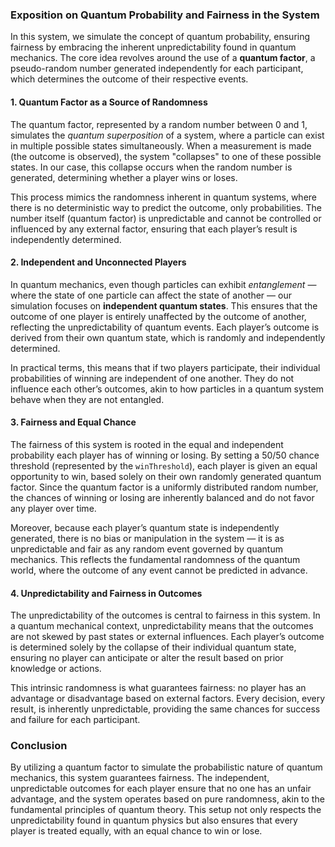 ### Exposition on Quantum Probability and Fairness in the System

In this system, we simulate the concept of quantum probability, ensuring fairness by embracing the inherent unpredictability found in quantum mechanics. The core idea revolves around the use of a **quantum factor**, a pseudo-random number generated independently for each participant, which determines the outcome of their respective events.

#### 1. **Quantum Factor as a Source of Randomness**
The quantum factor, represented by a random number between 0 and 1, simulates the *quantum superposition* of a system, where a particle can exist in multiple possible states simultaneously. When a measurement is made (the outcome is observed), the system "collapses" to one of these possible states. In our case, this collapse occurs when the random number is generated, determining whether a player wins or loses.

This process mimics the randomness inherent in quantum systems, where there is no deterministic way to predict the outcome, only probabilities. The number itself (quantum factor) is unpredictable and cannot be controlled or influenced by any external factor, ensuring that each player’s result is independently determined.

#### 2. **Independent and Unconnected Players**
In quantum mechanics, even though particles can exhibit *entanglement* — where the state of one particle can affect the state of another — our simulation focuses on **independent quantum states**. This ensures that the outcome of one player is entirely unaffected by the outcome of another, reflecting the unpredictability of quantum events. Each player’s outcome is derived from their own quantum state, which is randomly and independently determined.

In practical terms, this means that if two players participate, their individual probabilities of winning are independent of one another. They do not influence each other’s outcomes, akin to how particles in a quantum system behave when they are not entangled.

#### 3. **Fairness and Equal Chance**
The fairness of this system is rooted in the equal and independent probability each player has of winning or losing. By setting a 50/50 chance threshold (represented by the `winThreshold`), each player is given an equal opportunity to win, based solely on their own randomly generated quantum factor. Since the quantum factor is a uniformly distributed random number, the chances of winning or losing are inherently balanced and do not favor any player over time.

Moreover, because each player’s quantum state is independently generated, there is no bias or manipulation in the system — it is as unpredictable and fair as any random event governed by quantum mechanics. This reflects the fundamental randomness of the quantum world, where the outcome of any event cannot be predicted in advance.

#### 4. **Unpredictability and Fairness in Outcomes**
The unpredictability of the outcomes is central to fairness in this system. In a quantum mechanical context, unpredictability means that the outcomes are not skewed by past states or external influences. Each player’s outcome is determined solely by the collapse of their individual quantum state, ensuring no player can anticipate or alter the result based on prior knowledge or actions.

This intrinsic randomness is what guarantees fairness: no player has an advantage or disadvantage based on external factors. Every decision, every result, is inherently unpredictable, providing the same chances for success and failure for each participant.

### Conclusion
By utilizing a quantum factor to simulate the probabilistic nature of quantum mechanics, this system guarantees fairness. The independent, unpredictable outcomes for each player ensure that no one has an unfair advantage, and the system operates based on pure randomness, akin to the fundamental principles of quantum theory. This setup not only respects the unpredictability found in quantum physics but also ensures that every player is treated equally, with an equal chance to win or lose.
